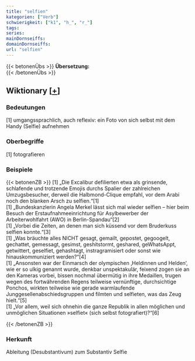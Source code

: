 ```yaml
---
title: "selfien"
kategorien: ["Verb"]
schwierigkeit: ["k1", "h_", "r_"]
tags:
series:
mainDornseiffs:
domainDornseiffs:
url: "selfien"
---
```


{{< betonenÜbs >}}
**Übersetzung:**  
{{< /betonenÜbs >}}

## Wiktionary [[+](https://de.wiktionary.org/wiki/selfien)]

### Bedeutungen
[1] umgangssprachlich, auch reflexiv: ein Foto von sich selbst mit dem Handy (Selfie) aufnehmen  

### Oberbegriffe
[1] fotografieren  

### Beispiele
{{< betonenZB >}}
[1] „Die Excalibur defilierten etwa als grinsende, schlafende und trotzende Emojis durchs Spalier der zahlreichen Umzugsbesucher, derweil die Halbmond-Clique empfahl, vor dem Arabi noch den blanken Arsch zu selfien.“[1]  
[1] „Bundeskanzlerin Angela Merkel lässt sich mal wieder selfien – hier beim Besuch der Erstaufnahmeeinrichtung für Asylbewerber der Arbeiterwohlfahrt (AWO) in Berlin-Spandau“[2]  
[1] „Vorbei die Zeiten, an denen man sich küssend vor dem Bruderkuss selfien konnte.“[3]  
[1] „Was bräuchte alles NICHT gesagt, gemailt, gepostet, gegoogelt, gechattet, gemessagt, gesimst, geshitstormt, geshared, geWhatsAppt, getwittert, geselfiet, gehashtagt, instragramisiert oder sonst wie hinauskommuniziert werden?“[4]  
[1] „Ansonsten war der Einmarsch der olympischen ‚Heldinnen und Helden‘, wie er so ulkig genannt wurde, denkbar unspektakulär, feixend zogen sie an den Kameras vorbei, bissen nochmal übermütig in ihre Medaillen, trugen wegen des fortwährenden Regens teilweise vernünftige, durchsichtige Ponchos, wirkten teilweise wie gerade warmlaufende Junggesellenabschiedsgruppen und filmten und selfieten, was das Zeug hielt.“[5]  
[1] „Vor allem, weil sich ohnehin die ganze Republik in allen möglichen und unmöglichen Situationen »selfiet« (sich selbst fotografiert)?“[6]  

{{< /betonenZB >}}
### Herkunft
Ableitung (Desubstantivum) zum Substantiv Selfie  


